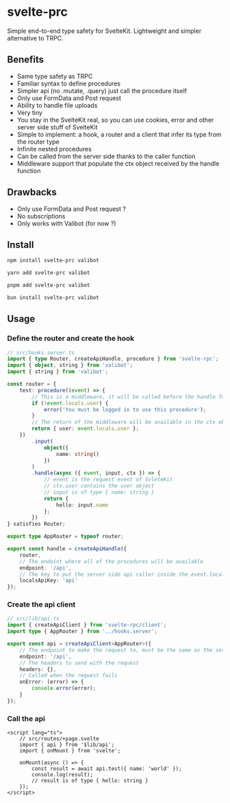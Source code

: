 # svelte-prc

Simple end-to-end type safety for SvelteKit.
Lightweight and simpler alternative to TRPC.

## Benefits

- Same type safety as TRPC
- Familiar syntax to define procedures
- Simpler api (no .mutate, .query) just call the procedure itself
- Only use FormData and Post request
- Ability to handle file uploads
- Very tiny
- You stay in the SvelteKit real, so you can use cookies, error and other server side stuff of SvelteKit
- Simple to implement: a hook, a router and a client that infer its type from the router type
- Infinite nested procedures
- Can be called from the server side thanks to the caller function
- Middleware support that populate the ctx object received by the handle function

## Drawbacks

- Only use FormData and Post request ?
- No subscriptions
- Only works with Valibot (for now ?)

## Install

```bash
npm install svelte-prc valibot
```

```bash
yarn add svelte-prc valibot
```

```bash
pnpm add svelte-prc valibot
```

```bash
bun install svelte-prc valibot
```

## Usage

### Define the router and create the hook

```ts
// src/hooks.server.ts
import { type Router, createApiHandle, procedure } from 'svelte-rpc';
import { object, string } from 'valibot';
import { string } from 'valibot';

const router = {
	test: procedure((event) => {
		// This is a middleware, it will be called before the handle function
		if (!event.locals.user) {
			error('You must be logged in to use this procedure');
		}
		// The return of the middleware will be available in the ctx object of the handle function
		return { user: event.locals.user };
	})
		.input(
			object({
				name: string()
			})
		)
		.handle(async ({ event, input, ctx }) => {
			// event is the request event of SvleteKit
			// ctx.user contains the user object
			// input is of type { name: string }
			return {
				hello: input.name
			};
		})
} satisfies Router;

export type AppRouter = typeof router;

export const handle = createApiHandle({
	router,
	// The endoint where all of the procedures will be available
	endpoint: '/api',
	// The key to put the server side api caller inside the event.locals object
	localsApiKey: 'api'
});
```

### Create the api client

```ts
// src/lib/api.ts
import { createApiClient } from 'svelte-rpc/client';
import type { AppRouter } from '../hooks.server';

export const api = createApiClient<AppRouter>({
	// The endpoint to make the request to, must be the same as the server
	endpoint: '/api',
	// The headers to send with the request
	headers: {},
	// Called when the request fails
	onError: (error) => {
		console.error(error);
	}
});
```

### Call the api

```svelte
<script lang="ts">
	// src/routes/+page.svelte
	import { api } from '$lib/api';
	import { onMount } from 'svelte';

	onMount(async () => {
		const result = await api.test({ name: 'world' });
		console.log(result);
		// result is of type { hello: string }
	});
</script>
```
